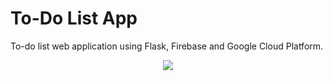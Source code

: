 # To-Do List App

To-do list web application using Flask, Firebase and Google Cloud Platform.

<p align="center">
<img src="https://tichung.com/img/blog/20210323_flask.png">
</p>
